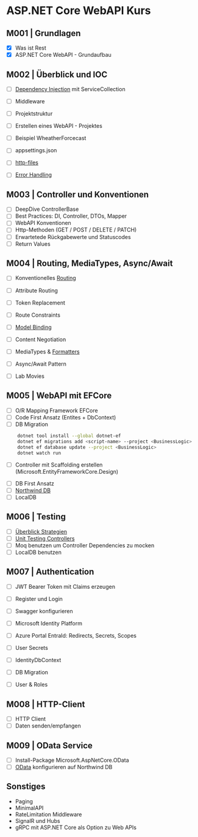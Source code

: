 # ASP.NET Core WebAPI Kurs

## M001 | Grundlagen

- [x] Was ist Rest
- [x] ASP.NET Core WebAPI - Grundaufbau

## M002 | Überblick und IOC

- [ ] [Dependency Injection](https://learn.microsoft.com/en-us/aspnet/web-api/overview/advanced/dependency-injection) mit ServiceCollection
- [ ] Middleware

- [ ] Projektstruktur
- [ ] Erstellen eines WebAPI - Projektes
- [ ] Beispiel WheatherForcecast
- [ ] appsettings.json
- [ ] [http-files](https://learn.microsoft.com/en-us/aspnet/core/test/http-files)
- [ ] [Error Handling](https://learn.microsoft.com/en-us/aspnet/web-api/overview/error-handling/exception-handling)

## M003 | Controller und Konventionen

- [ ] DeepDive ControllerBase
- [ ] Best Practices: DI, Controller, DTOs, Mapper
- [ ] WebAPI Konventionen
- [ ] Http-Methoden (GET / POST / DELETE / PATCH)
- [ ] Erwartetede Rückgabewerte und Statuscodes
- [ ] Return Values

## M004 | Routing, MediaTypes, Async/Await

- [ ] Konventionelles [Routing](https://learn.microsoft.com/en-us/aspnet/web-api/overview/web-api-routing-and-actions/)
- [ ] Attribute Routing
- [ ] Token Replacement
- [ ] Route Constraints
- [ ] [Model Binding](https://learn.microsoft.com/en-us/aspnet/web-api/overview/formats-and-model-binding/)

- [ ] Content Negotiation
- [ ] MediaTypes & [Formatters](https://learn.microsoft.com/en-us/aspnet/web-api/overview/formats-and-model-binding/media-formatters)

- [ ] Async/Await Pattern

- [ ] Lab Movies

## M005 | WebAPI mit EFCore

<!--
    - Microsoft.EntityFrameworkCore.SqlServer
    - Microsoft.EntityFrameworkCore.Tools
-->

- [ ] O/R Mapping Framework EFCore
- [ ] Code First Ansatz (Entites + DbContext)
- [ ] DB Migration

```bash
	dotnet tool install --global dotnet-ef
	dotnet ef migrations add <script-name> --project <BusinessLogic>
	dotnet ef database update --project <BusinessLogic>
	dotnet watch run
```

- [ ] Controller mit Scaffolding erstellen (Microsoft.EntityFrameworkCore.Design)
<!--
	```bash
	dotnet tool install -g dotnet-aspnet-codegenerator

	dotnet-aspnet-codegenerator controller -name YourModelController -m YourModel -dc NorthwindDbContext -outDir Controllers -udl
	```
-->

- [ ] DB First Ansatz
- [ ] [Northwind DB](https://github.com/microsoft/sql-server-samples/blob/master/samples/databases/northwind-pubs/instnwnd.sql)
- [ ] LocalDB

<!--
	```bash
		SqlLocalDB create <InstanceName>
		SqlLocalDB start <InstanceName>
		SqlLocalDB info <InstanceName>

		-- Datenbank erstellen
		sqlcmd -S "(localdb)\mssqllocaldb" -Q "CREATE DATABASE NORTHWND;"

		-- Script ausführen
		sqlcmd -S "(localdb)\mssqllocaldb" -d NORTHWND -i instnwnd.sql

		-- Ausführung überprüfen
		sqlcmd -S "(localdb)\mssqllocaldb" -d NORTHWND -Q "SELECT * FROM sys.tables;"
	```
-->

## M006 | Testing

- [ ] [Überblick Strategien](https://learn.microsoft.com/de-de/ef/core/testing/)
- [ ] [Unit Testing Controllers](https://learn.microsoft.com/en-us/aspnet/web-api/overview/testing-and-debugging/unit-testing-controllers-in-web-api)
- [ ] Moq benutzen um Controller Dependencies zu mocken
- [ ] LocalDB benutzen

<!-- https://learn.microsoft.com/en-us/aspnet/web-api/overview/testing-and-debugging/ -->

## M007 | Authentication

- [ ] JWT Bearer Token mit Claims erzeugen
- [ ] Register und Login
- [ ] Swagger konfigurieren

- [ ] Microsoft Identity Platform
- [ ] Azure Portal EntraId: Redirects, Secrets, Scopes
- [ ] User Secrets
- [ ] IdentityDbContext<AppUser>
- [ ] DB Migration
- [ ] User & Roles

<!--
    - Microsoft.Identity.Web
    - Microsoft.AspNetCore.Identity.EntityFrameworkCore
    - Microsoft.EntityFrameworkCore.Design
-->

## M008 | HTTP-Client

- [ ] HTTP Client
- [ ] Daten senden/empfangen

## M009 | OData Service

- [ ] Install-Package Microsoft.AspNetCore.OData
- [ ] [OData](https://learn.microsoft.com/en-us/aspnet/web-api/overview/odata-support-in-aspnet-web-api/) konfigurieren auf Northwind DB

<!-- https://github.com/OData/AspNetCoreOData/tree/main/sample/ODataAlternateKeySample -->

## Sonstiges

- Paging
- MinimalAPI
- RateLimitation Middleware
- SignalR und Hubs
- gRPC mit ASP.NET Core als Option zu Web APIs
